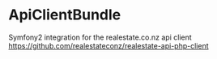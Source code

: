 ApiClientBundle
===============

Symfony2 integration for the realestate.co.nz api client https://github.com/realestateconz/realestate-api-php-client
